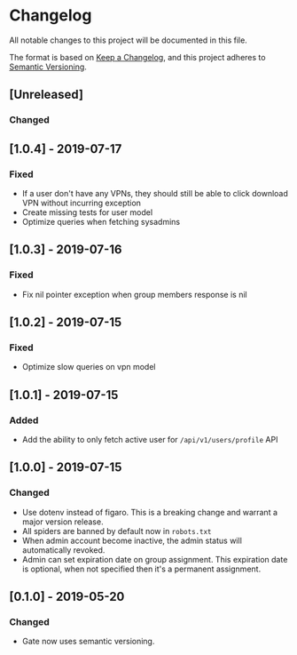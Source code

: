 # Changelog
All notable changes to this project will be documented in this file.

The format is based on [Keep a Changelog](https://keepachangelog.com/en/1.0.0/),
and this project adheres to [Semantic Versioning](https://semver.org/spec/v2.0.0.html).

## [Unreleased]
### Changed

## [1.0.4] - 2019-07-17
### Fixed
- If a user don't have any VPNs, they should still be able to click download VPN without incurring exception
- Create missing tests for user model
- Optimize queries when fetching sysadmins

## [1.0.3] - 2019-07-16
### Fixed
- Fix nil pointer exception when group members response is nil

## [1.0.2] - 2019-07-15
### Fixed
- Optimize slow queries on vpn model

## [1.0.1] - 2019-07-15
### Added
- Add the ability to only fetch active user for `/api/v1/users/profile` API

## [1.0.0] - 2019-07-15
### Changed
- Use dotenv instead of figaro. This is a breaking change and warrant a major version release.
- All spiders are banned by default now in `robots.txt`
- When admin account become inactive, the admin status will automatically revoked.
- Admin can set expiration date on group assignment. This expiration date is optional, when not specified then it's a permanent assignment.

## [0.1.0] - 2019-05-20
### Changed
- Gate now uses semantic versioning.
